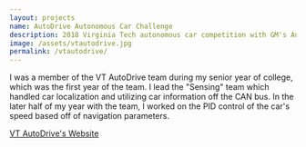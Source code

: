 ```yaml
---
layout: projects
name: AutoDrive Autonomous Car Challenge
description: 2018 Virginia Tech autonomous car competition with GM's AutoDrive
image: /assets/vtautodrive.jpg
permalink: /vtautodrive/
---
```


I was a member of the VT AutoDrive team during my senior year of college, which was the first year of the team. I lead the "Sensing" team which handled car localization and utilizing car information off the CAN bus. In the later half of my year with the team, I worked on the PID control of the car's speed based off of navigation parameters.

[VT AutoDrive's Website](https://www.vtautodrive.org/)
